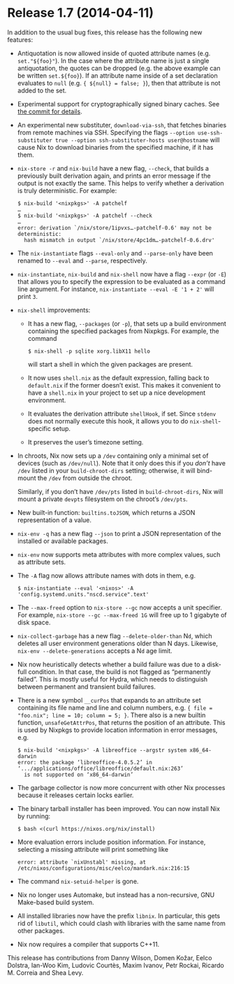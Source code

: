 # Release 1.7 (2014-04-11)

In addition to the usual bug fixes, this release has the following new
features:

  - Antiquotation is now allowed inside of quoted attribute names (e.g.
    `set."${foo}"`). In the case where the attribute name is just a
    single antiquotation, the quotes can be dropped (e.g. the above
    example can be written `set.${foo}`). If an attribute name inside of
    a set declaration evaluates to `null` (e.g. `{ ${null} = false; }`),
    then that attribute is not added to the set.

  - Experimental support for cryptographically signed binary caches. See
    [the commit for
    details](https://github.com/NixOS/nix/commit/0fdf4da0e979f992db75cc17376e455ddc5a96d8).

  - An experimental new substituter, `download-via-ssh`, that fetches
    binaries from remote machines via SSH. Specifying the flags
    `--option
                    use-ssh-substituter true --option ssh-substituter-hosts
                    user@hostname` will cause Nix to download binaries from the
    specified machine, if it has them.

  - `nix-store -r` and `nix-build` have a new flag, `--check`, that
    builds a previously built derivation again, and prints an error
    message if the output is not exactly the same. This helps to verify
    whether a derivation is truly deterministic. For example:
    
        $ nix-build '<nixpkgs>' -A patchelf
        …
        $ nix-build '<nixpkgs>' -A patchelf --check
        …
        error: derivation `/nix/store/1ipvxs…-patchelf-0.6' may not be deterministic:
          hash mismatch in output `/nix/store/4pc1dm…-patchelf-0.6.drv'

  - The `nix-instantiate` flags `--eval-only` and `--parse-only` have
    been renamed to `--eval` and `--parse`, respectively.

  - `nix-instantiate`, `nix-build` and `nix-shell` now have a flag
    `--expr` (or `-E`) that allows you to specify the expression to be
    evaluated as a command line argument. For instance, `nix-instantiate
    --eval -E
                    '1 + 2'` will print `3`.

  - `nix-shell` improvements:
    
      - It has a new flag, `--packages` (or `-p`), that sets up a build
        environment containing the specified packages from Nixpkgs. For
        example, the command
        
            $ nix-shell -p sqlite xorg.libX11 hello
        
        will start a shell in which the given packages are present.
    
      - It now uses `shell.nix` as the default expression, falling back
        to `default.nix` if the former doesn’t exist. This makes it
        convenient to have a `shell.nix` in your project to set up a
        nice development environment.
    
      - It evaluates the derivation attribute `shellHook`, if set. Since
        `stdenv` does not normally execute this hook, it allows you to
        do `nix-shell`-specific setup.
    
      - It preserves the user’s timezone setting.

  - In chroots, Nix now sets up a `/dev` containing only a minimal set
    of devices (such as `/dev/null`). Note that it only does this if you
    *don’t* have `/dev` listed in your `build-chroot-dirs` setting;
    otherwise, it will bind-mount the `/dev` from outside the chroot.
    
    Similarly, if you don’t have `/dev/pts` listed in
    `build-chroot-dirs`, Nix will mount a private `devpts` filesystem on
    the chroot’s `/dev/pts`.

  - New built-in function: `builtins.toJSON`, which returns a JSON
    representation of a value.

  - `nix-env -q` has a new flag `--json` to print a JSON representation
    of the installed or available packages.

  - `nix-env` now supports meta attributes with more complex values,
    such as attribute sets.

  - The `-A` flag now allows attribute names with dots in them, e.g.
    
        $ nix-instantiate --eval '<nixos>' -A 'config.systemd.units."nscd.service".text'

  - The `--max-freed` option to `nix-store --gc` now accepts a unit
    specifier. For example, `nix-store --gc --max-freed
                    1G` will free up to 1 gigabyte of disk space.

  - `nix-collect-garbage` has a new flag `--delete-older-than` N`d`,
    which deletes all user environment generations older than N days.
    Likewise, `nix-env
                    --delete-generations` accepts a N`d` age limit.

  - Nix now heuristically detects whether a build failure was due to a
    disk-full condition. In that case, the build is not flagged as
    “permanently failed”. This is mostly useful for Hydra, which needs
    to distinguish between permanent and transient build failures.

  - There is a new symbol `__curPos` that expands to an attribute set
    containing its file name and line and column numbers, e.g. `{ file =
    "foo.nix"; line = 10;
                    column = 5; }`. There also is a new builtin function,
    `unsafeGetAttrPos`, that returns the position of an attribute. This
    is used by Nixpkgs to provide location information in error
    messages, e.g.
    
        $ nix-build '<nixpkgs>' -A libreoffice --argstr system x86_64-darwin
        error: the package ‘libreoffice-4.0.5.2’ in ‘.../applications/office/libreoffice/default.nix:263’
          is not supported on ‘x86_64-darwin’

  - The garbage collector is now more concurrent with other Nix
    processes because it releases certain locks earlier.

  - The binary tarball installer has been improved. You can now install
    Nix by running:
    
        $ bash <(curl https://nixos.org/nix/install)

  - More evaluation errors include position information. For instance,
    selecting a missing attribute will print something like
    
        error: attribute `nixUnstabl' missing, at /etc/nixos/configurations/misc/eelco/mandark.nix:216:15

  - The command `nix-setuid-helper` is gone.

  - Nix no longer uses Automake, but instead has a non-recursive, GNU
    Make-based build system.

  - All installed libraries now have the prefix `libnix`. In particular,
    this gets rid of `libutil`, which could clash with libraries with
    the same name from other packages.

  - Nix now requires a compiler that supports C++11.

This release has contributions from Danny Wilson, Domen Kožar, Eelco
Dolstra, Ian-Woo Kim, Ludovic Courtès, Maxim Ivanov, Petr Rockai,
Ricardo M. Correia and Shea Levy.
